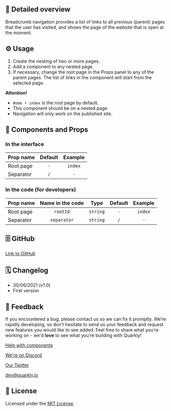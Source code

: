 ## 📖 Detailed overview

Breadcrumb navigation provides a list of links to all previous (parent) pages that the user has visited, and shows the page of the website that is open at the moment.

## ⚙️ Usage

1. Create the nesting of two or more pages.
2. Add a component to any nested page.
3. If necessary, change the root page in the Props panel to any of the parent pages. The list of links in the component will start from the selected page.

**Attention!**

-   `Home • index` is the root page by default.
-   This component should be on a nested page.
-   Navigation will only work on the published site.

## 🧩 Components and Props

### In the interface

| Prop name | Default | Example |
| :-------- | :-----: | :-----: |
| Root page |   `-`   | `index` |
| Separator |   `/`   |   `-`   |

### In the code (for developers)

| Prop name | Name in the code |   Type   | Default | Example |
| :-------- | :--------------: | :------: | :-----: | :-----: |
| Root page |     `rootId`     | `string` |   `-`   | `index` |
| Separator |   `separator`    | `string` |   `/`   |   `-`   |

## 🗄 GitHub

[Link to GitHub](https://github.com/quarkly/community-kit/tree/master/src/Breadcrumbs)

## 🗓 Changelog

-   30/06/2021 (v1.0)
-   First version

## 📮 Feedback

If you encountered a bug, please contact us so we can fix it promptly. We’re rapidly developing, so don’t hesitate to send us your feedback and request new features you would like to see added. Feel free to share what you’re working on - we'd **love** to see what you’re building with Quarkly!

[Help with components](https://community.quarkly.io/c/requests/11)

[We're on Discord](https://discord.gg/f9KhSMGX)

[Our Twitter](https://twitter.com/quarklyapp)

[dev@quarkly.io](mailto:dev@quarkly.io)

## 📝 License

Licensed under the [MIT License](./LICENSE).
